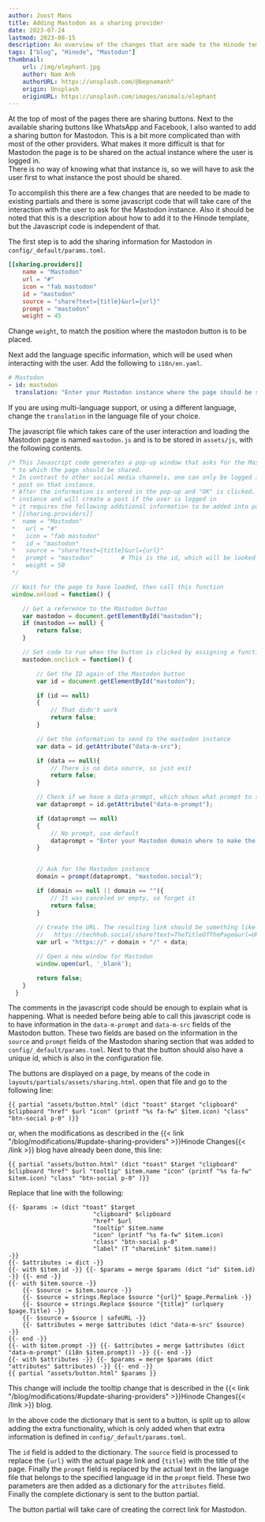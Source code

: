 ```yaml
---
author: Joost Mans
title: Adding Mastodon as a sharing provider
date: 2023-07-24
lastmod: 2023-08-15
description: An overview of the changes that are made to the Hinode template for sharing posts on Mastodon.
tags: ["blog", "Hinode", "Mastodon"]
thumbnail:
    url: /img/elephant.jpg
    author: Nam Anh
    authorURL: https://unsplash.com/@bepnamanh"
    origin: Unsplash
    originURL: https://unsplash.com/images/animals/elephant
---
```

<!-- cSpell:ignore Joost hinode dataprompt urlquery lastmod -->

At the top of most of the pages there are sharing buttons. Next to the available sharing buttons like WhatsApp and Facebook, I also wanted to add a sharing button for Mastodon. This is a bit more complicated than with most of the other providers. What makes it more difficult is that for Mastodon the page is to be shared on the actual instance where the user is logged in.  
There is no way of knowing what that instance is, so we will have to ask the user first to what instance the post should be shared.

To accomplish this there are a few changes that are needed to be made to existing partials and there is some javascript code that will take care of the interaction with the user to ask for the Mastodon instance. Also it should be noted that this is a description about how to add it to the Hinode template, but the Javascript code is independent of that.

The first step is to add the sharing information for Mastodon in `config/_default/params.toml`.

```toml
[[sharing.providers]]
    name = "Mastodon"
    url = "#"
    icon = "fab mastodon"
    id = "mastodon"
    source = "share?text={title}&url={url}"
    prompt = "mastodon"
    weight = 45
```

Change `weight`, to match the position where the mastodon button is to be placed.

Next add the language specific information, which will be used when interacting with the user. Add the following to `i18n/en.yaml`.

```yaml
# Mastodon
- id: mastodon
  translation: "Enter your Mastodon instance where the page should be shared"
```

If you are using multi-language support, or using a different language, change the `translation` in the language file of your choice.

The javascript file which takes care of the user interaction and loading the Mastodon page is named `mastodon.js` and is to be stored in `assets/js`, with the following contents.

```javascript
/* This Javascript code generates a pop-up window that asks for the Mastodon instance
 * to which the page should be shared.
 * In contrast to other social media channels, one can only be logged in on their own instance and 
 * post on that instance.
 * After the information is entered in the pop-up and "OK" is clicked. A new window is opened to the Mastodon
 * instance and will create a post if the user is logged in 
 * it requires the following additional information to be added into params.toml:
 * [[sharing.providers]]
 *  name = "Mastodon"
 *   url = "#"
 *   icon = "fab mastodon"
 *   id = "mastodon"
 *   source = "share?text={title}&url={url}"
 *   prompt = "mastodon"        # This is the id, which will be looked for in the language file to get the text
 *   weight = 50
 */

 // Wait for the page to have loaded, then call this function
 window.onload = function() {

    // Get a reference to the Mastodon button
    var mastodon = document.getElementById("mastodon");
    if (mastodon == null) {
        return false;
    }

    // Set code to run when the button is clicked by assigning a function to "onclick"
    mastodon.onclick = function() {

        // Get the ID again of the Mastodon button
        var id = document.getElementById("mastodon");

        if (id == null)
        {
            // That didn't work
            return false;
        }

        // Get the information to send to the mastodon instance
        var data = id.getAttribute("data-m-src");

        if (data == null){
            // There is no data source, so just exit
            return false;
        }

        // Check if we have a data-prompt, which shows what prompt to show to the user
        var dataprompt = id.getAttribute("data-m-prompt");

        if (dataprompt == null)
        {
            // No prompt, use default
            dataprompt = "Enter your Mastodon domain where to make the post:" 
        }


        // Ask for the Mastodon instance
        domain = prompt(dataprompt, "mastodon.social");

        if (domain == null || domain == ""){
            // It was canceled or empty, so forget it
            return false;
        }
    
        // Create the URL. The resulting link should be something like this:
        //   https://techhub.social/share?text=TheTitleOfThePage&url=URLtoPage
        var url = "https://" + domain + "/" + data;

        // Open a new window for Mastodon
        window.open(url, '_blank');

        return false;
    }
  }
```

The comments in the javascript code should be enough to explain what is happening. What is needed before being able to call this javascript code is to have information in the `data-m-prompt` and `data-m-src` fields of the Mastodon button. These two fields are based on the information in the `source` and `prompt` fields of the Mastodon sharing section that was added to `config/_default/params.toml`. Next to that the button should also have a unique id, which is also in the configuration file.

The buttons are displayed on a page, by means of the code in `layouts/partials/assets/sharing.html`. open that file and go to the following line:

```go-html-template
{{ partial "assets/button.html" (dict "toast" $target "clipboard" $clipboard "href" $url "icon" (printf "%s fa-fw" $item.icon) "class" "btn-social p-0" )}}
```

or, when the modifications as described in the {{< link "/blog/modifications/#update-sharing-providers" >}}Hinode Changes{{< /link >}} blog have already been done, this line:

```go-html-template
{{ partial "assets/button.html" (dict "toast" $target "clipboard" $clipboard "href" $url "tooltip" $item.name "icon" (printf "%s fa-fw" $item.icon) "class" "btn-social p-0" )}}
```

Replace that line with the following:

```go-html-template
{{- $params := (dict "toast" $target 
                        "clipboard" $clipboard 
                        "href" $url 
                        "tooltip" $item.name 
                        "icon" (printf "%s fa-fw" $item.icon) 
                        "class" "btn-social p-0"
                        "label" (T "shareLink" $item.name)) 
-}}
{{- $attributes := dict -}}
{{- with $item.id -}} {{- $params = merge $params (dict "id" $item.id) -}} {{- end -}}
{{- with $item.source -}} 
    {{- $source := $item.source -}}
    {{- $source = strings.Replace $source "{url}" $page.Permalink -}}
    {{- $source = strings.Replace $source "{title}" (urlquery $page.Title) -}}
    {{- $source = $source | safeURL -}}
    {{- $attributes = merge $attributes (dict "data-m-src" $source) -}} 
{{- end -}}                                    
{{- with $item.prompt -}} {{- $attributes = merge $attributes (dict "data-m-prompt" (i18n $item.prompt)) -}} {{- end -}}    
{{- with $attributes -}} {{- $params = merge $params (dict "attributes" $attributes) -}} {{- end -}}
{{ partial "assets/button.html" $params }}                
```

This change will include the tooltip change that is described in the {{< link "/blog/modifications/#update-sharing-providers" >}}Hinode Changes{{< /link >}} blog.

In the above code the dictionary that is sent to a button, is split up to allow adding the extra functionality, which is only added when that extra information is defined in `config/_default/params.toml`.

The `id` field is added to the dictionary. The `source` field is processed to replace the `{url}` with the actual page link and `{title}` with the title of the page. Finally the `prompt` field is replaced by the actual text in the language file that belongs to the specified language id in the `prompt` field. These two parameters are then added as a dictionary for the `attributes` field.  
Finally the complete dictionary is sent to the button partial.

The button partial will take care of creating the correct link for Mastodon.
